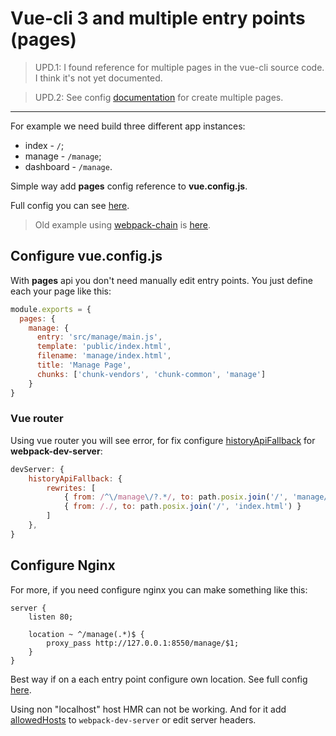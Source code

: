 # Vue-cli 3 and multiple entry points (pages)

> UPD.1: I found reference for multiple pages in the vue-cli source code. I think it's not yet documented.

> UPD.2: See config [documentation](https://cli.vuejs.org/config/#pages) for create multiple pages.

***

For example we need build three different app instances:
- index     - `/`;
- manage    - `/manage`;
- dashboard - `/manage`.

Simple way add **pages** config reference to **vue.config.js**.

Full config you can see [here](vue.config.js).

> Old example using [webpack-chain](https://github.com/mozilla-neutrino/webpack-chain) is [here](https://github.com/mavajee/guide__vue-cli-3-multiple-entry-points/tree/chain-usage).

## Configure **vue.config.js**

With **pages** api you don't need manually edit entry points. You just define each your page like this:

```js
module.exports = {
  pages: {
    manage: {
      entry: 'src/manage/main.js',
      template: 'public/index.html',
      filename: 'manage/index.html',
      title: 'Manage Page',
      chunks: ['chunk-vendors', 'chunk-common', 'manage']
    }
}
```

### Vue router

Using vue router you will see error, for fix configure [historyApiFallback](https://webpack.js.org/configuration/dev-server/#devserver-historyapifallback) for **webpack-dev-server**:

```js
devServer: {
    historyApiFallback: {
        rewrites: [
            { from: /^\/manage\/?.*/, to: path.posix.join('/', 'manage/index.html') },
            { from: /./, to: path.posix.join('/', 'index.html') }
        ]
    },
}
```

## Configure Nginx

For more, if you need configure nginx you can make something like this:

```
server {
    listen 80;

    location ~ ^/manage(.*)$ {
        proxy_pass http://127.0.0.1:8550/manage/$1;
    }
}
```

Best way if on a each entry point configure own location. See full config [here](configs/nginx.dev.conf).

Using non "localhost" host HMR can not be working. And for it add [allowedHosts](https://webpack.js.org/configuration/dev-server/#devserver-allowedhosts) to `webpack-dev-server` or edit server headers.

